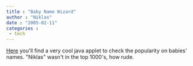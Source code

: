 ```yaml
---
title : "Baby Name Wizard"
author : "Niklas"
date : "2005-02-11"
categories : 
 - tech
---
```


[Here](http://babynamewizard.com/namevoyager/lnv0105.html) you'll find a very cool java applet to check the popularity on babies' names. "Niklas" wasn't in the top 1000's, how rude.
